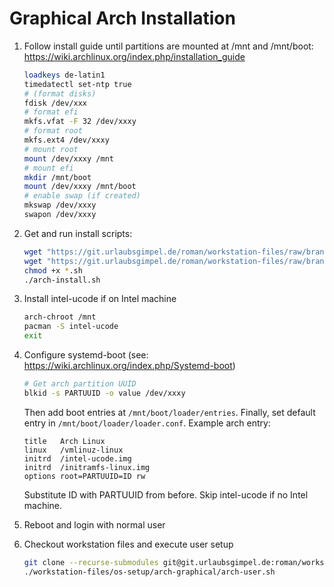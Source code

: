 # Graphical Arch Installation

1. Follow install guide until partitions are mounted at /mnt and /mnt/boot:
   https://wiki.archlinux.org/index.php/installation_guide
   ```sh
   loadkeys de-latin1
   timedatectl set-ntp true
   # (format disks)
   fdisk /dev/xxx
   # format efi
   mkfs.vfat -F 32 /dev/xxxy
   # format root
   mkfs.ext4 /dev/xxxy
   # mount root
   mount /dev/xxxy /mnt
   # mount efi
   mkdir /mnt/boot
   mount /dev/xxxy /mnt/boot
   # enable swap (if created)
   mkswap /dev/xxxy
   swapon /dev/xxxy
   ```

2. Get and run install scripts:
   ```sh
   wget "https://git.urlaubsgimpel.de/roman/workstation-files/raw/branch/master/os-setup/arch-graphical/arch-install.sh"
   wget "https://git.urlaubsgimpel.de/roman/workstation-files/raw/branch/master/os-setup/arch-graphical/arch-system.sh"
   chmod +x *.sh
   ./arch-install.sh
   ```

3. Install intel-ucode if on Intel machine
   ```sh
   arch-chroot /mnt
   pacman -S intel-ucode
   exit
   ```

4. Configure systemd-boot
   (see: https://wiki.archlinux.org/index.php/Systemd-boot)
   ```sh
   # Get arch partition UUID
   blkid -s PARTUUID -o value /dev/xxxy
   ```
   Then add boot entries at `/mnt/boot/loader/entries`. Finally, set
   default entry in `/mnt/boot/loader/loader.conf`. Example arch entry:
   ```
   title   Arch Linux
   linux   /vmlinuz-linux
   initrd  /intel-ucode.img
   initrd  /initramfs-linux.img
   options root=PARTUUID=ID rw
   ```
   Substitute ID with PARTUUID from before. Skip intel-ucode if no Intel
   machine.

5. Reboot and login with normal user

6. Checkout workstation files and execute user setup
   ```sh
   git clone --recurse-submodules git@git.urlaubsgimpel.de:roman/workstation-files.git ~/workstation-files
   ./workstation-files/os-setup/arch-graphical/arch-user.sh
   ```